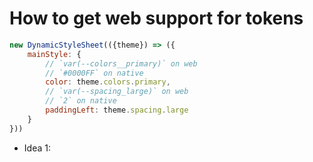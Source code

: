 # How to get web support for tokens

```javascript
new DynamicStyleSheet(({theme}) => ({
    mainStyle: {
        // `var(--colors__primary)` on web
        // `#0000FF` on native
        color: theme.colors.primary,
        // `var(--spacing_large)` on web
        // `2` on native
        paddingLeft: theme.spacing.large
    }
}))
```

- Idea 1:
